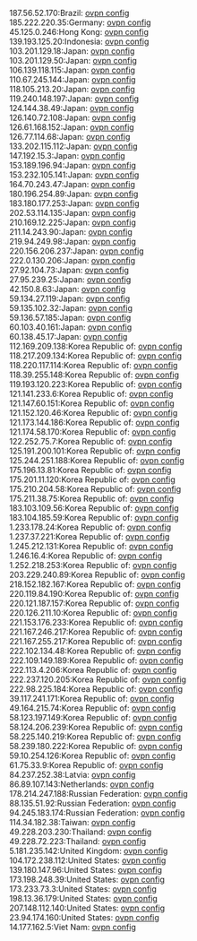 187.56.52.170:Brazil: [ovpn config](vpn/187_56_52_170.ovpn)  
185.222.220.35:Germany: [ovpn config](vpn/185_222_220_35.ovpn)  
45.125.0.246:Hong Kong: [ovpn config](vpn/45_125_0_246.ovpn)  
139.193.125.20:Indonesia: [ovpn config](vpn/139_193_125_20.ovpn)  
103.201.129.18:Japan: [ovpn config](vpn/103_201_129_18.ovpn)  
103.201.129.50:Japan: [ovpn config](vpn/103_201_129_50.ovpn)  
106.139.118.115:Japan: [ovpn config](vpn/106_139_118_115.ovpn)  
110.67.245.144:Japan: [ovpn config](vpn/110_67_245_144.ovpn)  
118.105.213.20:Japan: [ovpn config](vpn/118_105_213_20.ovpn)  
119.240.148.197:Japan: [ovpn config](vpn/119_240_148_197.ovpn)  
124.144.38.49:Japan: [ovpn config](vpn/124_144_38_49.ovpn)  
126.140.72.108:Japan: [ovpn config](vpn/126_140_72_108.ovpn)  
126.61.168.152:Japan: [ovpn config](vpn/126_61_168_152.ovpn)  
126.77.114.68:Japan: [ovpn config](vpn/126_77_114_68.ovpn)  
133.202.115.112:Japan: [ovpn config](vpn/133_202_115_112.ovpn)  
147.192.15.3:Japan: [ovpn config](vpn/147_192_15_3.ovpn)  
153.189.196.94:Japan: [ovpn config](vpn/153_189_196_94.ovpn)  
153.232.105.141:Japan: [ovpn config](vpn/153_232_105_141.ovpn)  
164.70.243.47:Japan: [ovpn config](vpn/164_70_243_47.ovpn)  
180.196.254.89:Japan: [ovpn config](vpn/180_196_254_89.ovpn)  
183.180.177.253:Japan: [ovpn config](vpn/183_180_177_253.ovpn)  
202.53.114.135:Japan: [ovpn config](vpn/202_53_114_135.ovpn)  
210.169.12.225:Japan: [ovpn config](vpn/210_169_12_225.ovpn)  
211.14.243.90:Japan: [ovpn config](vpn/211_14_243_90.ovpn)  
219.94.249.98:Japan: [ovpn config](vpn/219_94_249_98.ovpn)  
220.156.206.237:Japan: [ovpn config](vpn/220_156_206_237.ovpn)  
222.0.130.206:Japan: [ovpn config](vpn/222_0_130_206.ovpn)  
27.92.104.73:Japan: [ovpn config](vpn/27_92_104_73.ovpn)  
27.95.239.25:Japan: [ovpn config](vpn/27_95_239_25.ovpn)  
42.150.8.63:Japan: [ovpn config](vpn/42_150_8_63.ovpn)  
59.134.27.119:Japan: [ovpn config](vpn/59_134_27_119.ovpn)  
59.135.102.32:Japan: [ovpn config](vpn/59_135_102_32.ovpn)  
59.136.57.185:Japan: [ovpn config](vpn/59_136_57_185.ovpn)  
60.103.40.161:Japan: [ovpn config](vpn/60_103_40_161.ovpn)  
60.138.45.17:Japan: [ovpn config](vpn/60_138_45_17.ovpn)  
112.169.209.138:Korea Republic of: [ovpn config](vpn/112_169_209_138.ovpn)  
118.217.209.134:Korea Republic of: [ovpn config](vpn/118_217_209_134.ovpn)  
118.220.117.114:Korea Republic of: [ovpn config](vpn/118_220_117_114.ovpn)  
118.39.255.148:Korea Republic of: [ovpn config](vpn/118_39_255_148.ovpn)  
119.193.120.223:Korea Republic of: [ovpn config](vpn/119_193_120_223.ovpn)  
121.141.233.6:Korea Republic of: [ovpn config](vpn/121_141_233_6.ovpn)  
121.147.60.151:Korea Republic of: [ovpn config](vpn/121_147_60_151.ovpn)  
121.152.120.46:Korea Republic of: [ovpn config](vpn/121_152_120_46.ovpn)  
121.173.144.186:Korea Republic of: [ovpn config](vpn/121_173_144_186.ovpn)  
121.174.58.170:Korea Republic of: [ovpn config](vpn/121_174_58_170.ovpn)  
122.252.75.7:Korea Republic of: [ovpn config](vpn/122_252_75_7.ovpn)  
125.191.200.101:Korea Republic of: [ovpn config](vpn/125_191_200_101.ovpn)  
125.244.251.188:Korea Republic of: [ovpn config](vpn/125_244_251_188.ovpn)  
175.196.13.81:Korea Republic of: [ovpn config](vpn/175_196_13_81.ovpn)  
175.201.11.120:Korea Republic of: [ovpn config](vpn/175_201_11_120.ovpn)  
175.210.204.58:Korea Republic of: [ovpn config](vpn/175_210_204_58.ovpn)  
175.211.38.75:Korea Republic of: [ovpn config](vpn/175_211_38_75.ovpn)  
183.103.109.56:Korea Republic of: [ovpn config](vpn/183_103_109_56.ovpn)  
183.104.185.59:Korea Republic of: [ovpn config](vpn/183_104_185_59.ovpn)  
1.233.178.24:Korea Republic of: [ovpn config](vpn/1_233_178_24.ovpn)  
1.237.37.221:Korea Republic of: [ovpn config](vpn/1_237_37_221.ovpn)  
1.245.212.131:Korea Republic of: [ovpn config](vpn/1_245_212_131.ovpn)  
1.246.16.4:Korea Republic of: [ovpn config](vpn/1_246_16_4.ovpn)  
1.252.218.253:Korea Republic of: [ovpn config](vpn/1_252_218_253.ovpn)  
203.229.240.89:Korea Republic of: [ovpn config](vpn/203_229_240_89.ovpn)  
218.152.182.167:Korea Republic of: [ovpn config](vpn/218_152_182_167.ovpn)  
220.119.84.190:Korea Republic of: [ovpn config](vpn/220_119_84_190.ovpn)  
220.121.187.157:Korea Republic of: [ovpn config](vpn/220_121_187_157.ovpn)  
220.126.211.10:Korea Republic of: [ovpn config](vpn/220_126_211_10.ovpn)  
221.153.176.233:Korea Republic of: [ovpn config](vpn/221_153_176_233.ovpn)  
221.167.246.217:Korea Republic of: [ovpn config](vpn/221_167_246_217.ovpn)  
221.167.255.217:Korea Republic of: [ovpn config](vpn/221_167_255_217.ovpn)  
222.102.134.48:Korea Republic of: [ovpn config](vpn/222_102_134_48.ovpn)  
222.109.149.189:Korea Republic of: [ovpn config](vpn/222_109_149_189.ovpn)  
222.113.4.206:Korea Republic of: [ovpn config](vpn/222_113_4_206.ovpn)  
222.237.120.205:Korea Republic of: [ovpn config](vpn/222_237_120_205.ovpn)  
222.98.225.184:Korea Republic of: [ovpn config](vpn/222_98_225_184.ovpn)  
39.117.241.171:Korea Republic of: [ovpn config](vpn/39_117_241_171.ovpn)  
49.164.215.74:Korea Republic of: [ovpn config](vpn/49_164_215_74.ovpn)  
58.123.197.149:Korea Republic of: [ovpn config](vpn/58_123_197_149.ovpn)  
58.124.206.239:Korea Republic of: [ovpn config](vpn/58_124_206_239.ovpn)  
58.225.140.219:Korea Republic of: [ovpn config](vpn/58_225_140_219.ovpn)  
58.239.180.222:Korea Republic of: [ovpn config](vpn/58_239_180_222.ovpn)  
59.10.254.126:Korea Republic of: [ovpn config](vpn/59_10_254_126.ovpn)  
61.75.33.9:Korea Republic of: [ovpn config](vpn/61_75_33_9.ovpn)  
84.237.252.38:Latvia: [ovpn config](vpn/84_237_252_38.ovpn)  
86.89.107.143:Netherlands: [ovpn config](vpn/86_89_107_143.ovpn)  
178.214.247.188:Russian Federation: [ovpn config](vpn/178_214_247_188.ovpn)  
88.135.51.92:Russian Federation: [ovpn config](vpn/88_135_51_92.ovpn)  
94.245.183.174:Russian Federation: [ovpn config](vpn/94_245_183_174.ovpn)  
114.34.182.38:Taiwan: [ovpn config](vpn/114_34_182_38.ovpn)  
49.228.203.230:Thailand: [ovpn config](vpn/49_228_203_230.ovpn)  
49.228.72.223:Thailand: [ovpn config](vpn/49_228_72_223.ovpn)  
5.181.235.142:United Kingdom: [ovpn config](vpn/5_181_235_142.ovpn)  
104.172.238.112:United States: [ovpn config](vpn/104_172_238_112.ovpn)  
139.180.147.96:United States: [ovpn config](vpn/139_180_147_96.ovpn)  
173.198.248.39:United States: [ovpn config](vpn/173_198_248_39.ovpn)  
173.233.73.3:United States: [ovpn config](vpn/173_233_73_3.ovpn)  
198.13.36.179:United States: [ovpn config](vpn/198_13_36_179.ovpn)  
207.148.112.140:United States: [ovpn config](vpn/207_148_112_140.ovpn)  
23.94.174.160:United States: [ovpn config](vpn/23_94_174_160.ovpn)  
14.177.162.5:Viet Nam: [ovpn config](vpn/14_177_162_5.ovpn)  
